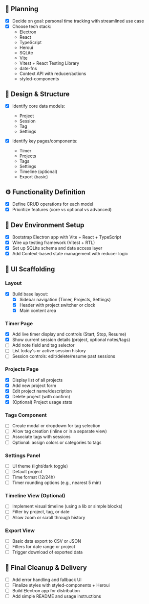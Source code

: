 ## 🧠 Planning

- [x] Decide on goal: personal time tracking with streamlined use case
- [x] Choose tech stack:
  - Electron
  - React
  - TypeScript
  - Heroui
  - SQLite
  - Vite
  - Vitest + React Testing Library
  - date-fns
  - Context API with reducer/actions
  - styled-components

## 📐 Design & Structure

- [x] Identify core data models:

  - Project
  - Session
  - Tag
  - Settings

- [x] Identify key pages/components:
  - Timer
  - Projects
  - Tags
  - Settings
  - Timeline (optional)
  - Export (basic)

## ⚙️ Functionality Definition

- [x] Define CRUD operations for each model
- [x] Prioritize features (core vs optional vs advanced)

## 🧪 Dev Environment Setup

- [x] Bootstrap Electron app with Vite + React + TypeScript
- [x] Wire up testing framework (Vitest + RTL)
- [x] Set up SQLite schema and data access layer
- [x] Add Context-based state management with reducer logic

## 🧰 UI Scaffolding

### Layout

- [x] Build base layout:
  - [x] Sidebar navigation (Timer, Projects, Settings)
  - [x] Header with project switcher or clock
  - [x] Main content area

### Timer Page

- [x] Add live timer display and controls (Start, Stop, Resume)
- [x] Show current session details (project, optional notes/tags)
- [ ] Add note field and tag selector
- [ ] List today's or active session history
- [ ] Session controls: edit/delete/resume past sessions

### Projects Page

- [x] Display list of all projects
- [x] Add new project form
- [x] Edit project name/description
- [x] Delete project (with confirm)
- [x] (Optional) Project usage stats

### Tags Component

- [ ] Create modal or dropdown for tag selection
- [ ] Allow tag creation (inline or in a separate view)
- [ ] Associate tags with sessions
- [ ] Optional: assign colors or categories to tags

### Settings Panel

- [ ] UI theme (light/dark toggle)
- [ ] Default project
- [ ] Time format (12/24h)
- [ ] Timer rounding options (e.g., nearest 5 min)

### Timeline View (Optional)

- [ ] Implement visual timeline (using a lib or simple blocks)
- [ ] Filter by project, tag, or date
- [ ] Allow zoom or scroll through history

### Export View

- [ ] Basic data export to CSV or JSON
- [ ] Filters for date range or project
- [ ] Trigger download of exported data

## 🧼 Final Cleanup & Delivery

- [ ] Add error handling and fallback UI
- [ ] Finalize styles with styled-components + Heroui
- [ ] Build Electron app for distribution
- [ ] Add simple README and usage instructions
